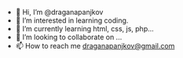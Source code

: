 - 👋 Hi, I’m @draganapanjkov
- 👀 I’m interested in learning coding.
- 🌱 I’m currently learning html, css, js, php...
- 💞️ I’m looking to collaborate on ...
- 📫 How to reach me draganapanjkov@gmail.com

<!---
draganapanjkov/draganapanjkov is a ✨ special ✨ repository because its `README.md` (this file) appears on your GitHub profile.
You can click the Preview link to take a look at your changes.
--->
